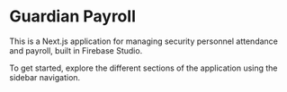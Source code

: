 # Guardian Payroll

This is a Next.js application for managing security personnel attendance and payroll, built in Firebase Studio.

To get started, explore the different sections of the application using the sidebar navigation.
